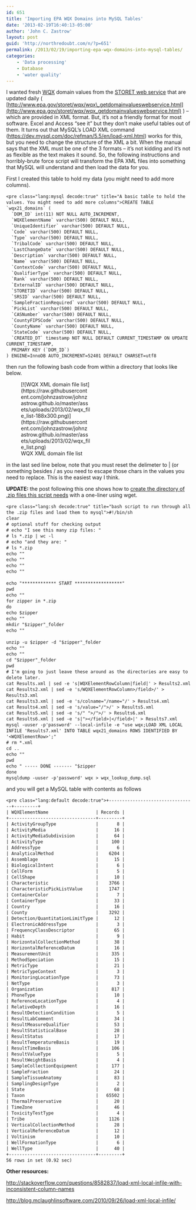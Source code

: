 ```yaml
---
id: 651
title: 'Importing EPA WQX Domains into MySQL Tables'
date: '2013-02-19T16:40:13-05:00'
author: 'John C. Zastrow'
layout: post
guid: 'http://northredoubt.com/n/?p=651'
permalink: /2013/02/19/importing-epa-wqx-domains-into-mysql-tables/
categories:
    - 'Data processing'
    - Database
    - 'water quality'
---
```


I wanted fresh [WQX](http://www.epa.gov/storet/wqx/) domain values from the [STORET web service](http://www.epa.gov/storet/tools.html) that are updated daily ( [http://www.epa.gov/storet/wqx/wqx\_getdomainvalueswebservice.html](http://www.epa.gov/storet/wqx/wqx_getdomainvalueswebservice.html) ) – which are provided in XML format. But, it’s not a friendly format for most software. Excel and Access “see it” but they don’t make useful tables out of them. It turns out that MySQL’s LOAD XML command (<https://dev.mysql.com/doc/refman/5.5/en/load-xml.html>) works for this, but you need to change the structure of the XML a bit. When the manual says that the XML must be one of the 3 formats – it’s not kidding and it’s not as flexible as the text makes it sound. So, the following instructions and horribly-brute force script will transform the EPA XML files into something that MySQL will understand and then load the data for you.

First I created this table to hold my data (you might need to add more columns).

```
<pre class="lang:mysql decode:true" title="A basic table to hold the values. You might need to add more columns">CREATE TABLE `wqx21_domains` (
  `DOM_ID` int(11) NOT NULL AUTO_INCREMENT,
  `WQXElementName` varchar(500) DEFAULT NULL,
  `UniqueIdentifier` varchar(500) DEFAULT NULL,
  `Code` varchar(500) DEFAULT NULL,
  `Type` varchar(500) DEFAULT NULL,
  `TribalCode` varchar(500) DEFAULT NULL,
  `LastChangeDate` varchar(500) DEFAULT NULL,
  `Description` varchar(500) DEFAULT NULL,
  `Name` varchar(500) DEFAULT NULL,
  `ContextCode` varchar(500) DEFAULT NULL,
  `QualifierType` varchar(500) DEFAULT NULL,
  `Rank` varchar(500) DEFAULT NULL,
  `ExternalID` varchar(500) DEFAULT NULL,
  `STORETID` varchar(500) DEFAULT NULL,
  `SRSID` varchar(500) DEFAULT NULL,
  `SampleFractionRequired` varchar(500) DEFAULT NULL,
  `PickList` varchar(500) DEFAULT NULL,
  `CASNumber` varchar(500) DEFAULT NULL,
  `CountyFIPSCode` varchar(500) DEFAULT NULL,
  `CountyName` varchar(500) DEFAULT NULL,
  `StateCode` varchar(500) DEFAULT NULL,
  `CREATED_DT` timestamp NOT NULL DEFAULT CURRENT_TIMESTAMP ON UPDATE CURRENT_TIMESTAMP,
  PRIMARY KEY (`DOM_ID`)
) ENGINE=InnoDB AUTO_INCREMENT=52401 DEFAULT CHARSET=utf8
```

then run the following bash code from within a directory that looks like below.

<figure aria-describedby="caption-attachment-657" class="wp-caption aligncenter" id="attachment_657" style="width: 188px">[![WQX XML domain file list](https://raw.githubusercontent.com/johnzastrow/johnzastrow.github.io/master/assets/uploads/2013/02/wqx_file_list-188x300.png)](https://raw.githubusercontent.com/johnzastrow/johnzastrow.github.io/master/assets/uploads/2013/02/wqx_file_list.png)<figcaption class="wp-caption-text" id="caption-attachment-657">WQX XML domain file list</figcaption></figure>

in the last sed line below, note that you must reset the delimeter to | (or something besides / as you need to escape those chars in the values you need to replace. This is the easiest way I think.

**UPDATE:** the post following this one shows how to [create the directory of .zip files this script needs](http://northredoubt.com/n/2013/02/20/wget-examples/ "Wget examples") with a one-liner using wget.

```
<pre class="lang:sh decode:true" title="bash script to run through all the .zip files and load them to mysql">#!/bin/sh
clear
# optional stuff for checking output
# echo "I see this many zip files: "
# ls *.zip | wc -l
# echo "and they are: "
# ls *.zip
echo ""
echo ""
echo ""
echo ""

echo "************* START ******************"
pwd
echo ""
for zipper in *.zip
do
echo $zipper
echo ""
mkdir "$zipper"_folder
echo ""

unzip -u $zipper -d "$zipper"_folder
echo ""
echo ""
cd "$zipper"_folder
pwd
# I'm going to just leave these around as the directories are easy to delete later.
cat Results.xml | sed -e 's|WQXElementRowColumn|field|' > Results2.xml
cat Results2.xml | sed -e 's/WQXElementRowColumn>/field>/' > Results3.xml
cat Results3.xml | sed -e 's/colname="/name="/' > Results4.xml
cat Results4.xml | sed -e 's/value="/">/' > Results5.xml
cat Results5.xml | sed -e 's/" ">/">/' > Results6.xml
cat Results6.xml | sed -e 's|"></field>|</field>|' > Results7.xml
mysql -uuser -p'password' --local-infile -e "use wqx;LOAD XML LOCAL INFILE 'Results7.xml' INTO TABLE wqx21_domains ROWS IDENTIFIED BY '<WQXElementRow>';"
# rm *.xml
cd ..
echo ""
pwd
echo " ----- DONE ------- "$zipper
done
mysqldump -uuser -p'password' wqx > wqx_lookup_dump.sql
```

and you will get a MySQL table with contents as follows

```
<pre class="lang:default decode:true">+---------------------------------+---------+
| WQXElementName                  | Records |
+---------------------------------+---------+
| ActivityGroupType               |       8 |
| ActivityMedia                   |      16 |
| ActivityMediaSubdivision        |      64 |
| ActivityType                    |     100 |
| AddressType                     |       6 |
| AnalyticalMethod                |    6204 |
| Assemblage                      |      15 |
| BiologicalIntent                |       6 |
| CellForm                        |       5 |
| CellShape                       |      10 |
| Characteristic                  |    3766 |
| CharacteristicPickListValue     |    1747 |
| ContainerColor                  |       7 |
| ContainerType                   |      33 |
| Country                         |      16 |
| County                          |    3292 |
| Detection/QuantitationLimitType |      12 |
| ElectronicAddressType           |       3 |
| FrequencyClassDescriptor        |      65 |
| Habit                           |       9 |
| HorizontalCollectionMethod      |      38 |
| HorizontalReferenceDatum        |      16 |
| MeasurementUnit                 |     335 |
| MethodSpeciation                |      15 |
| MetricType                      |      21 |
| MetricTypeContext               |       3 |
| MonitoringLocationType          |      73 |
| NetType                         |       3 |
| Organization                    |     817 |
| PhoneType                       |      10 |
| ReferenceLocationType           |       4 |
| RelativeDepth                   |      16 |
| ResultDetectionCondition        |       5 |
| ResultLabComment                |      34 |
| ResultMeasureQualifier          |      53 |
| ResultStatisticalBase           |      28 |
| ResultStatus                    |      17 |
| ResultTemperatureBasis          |      19 |
| ResultTimeBasis                 |     106 |
| ResultValueType                 |       5 |
| ResultWeightBasis               |       4 |
| SampleCollectionEquipment       |     177 |
| SampleFraction                  |      24 |
| SampleTissueAnatomy             |      83 |
| SamplingDesignType              |       2 |
| State                           |      68 |
| Taxon                           |   65502 |
| ThermalPreservative             |      20 |
| TimeZone                        |      46 |
| ToxicityTestType                |       4 |
| Tribe                           |    1126 |
| VerticalCollectionMethod        |      28 |
| VerticalReferenceDatum          |      12 |
| Voltinism                       |      10 |
| WellFormationType               |       6 |
| WellType                        |      40 |
+---------------------------------+---------+
56 rows in set (0.92 sec)
```

**Other resources:**

<http://stackoverflow.com/questions/8582837/load-xml-local-infile-with-inconsistent-column-names>

<http://blog.mclaughlinsoftware.com/2010/09/26/load-xml-local-infile/>